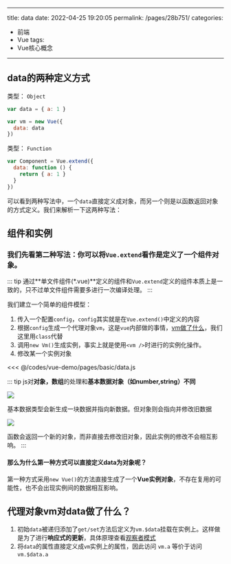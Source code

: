 ---
title: data
date: 2022-04-25 19:20:05
permalink: /pages/28b751/
categories:
  - 前端
  - Vue
tags:
  - Vue核心概念
---- 


## data的两种定义方式

类型： `Object`
```js
var data = { a: 1 }

var vm = new Vue({
  data: data
})
```

类型： `Function`
```js
var Component = Vue.extend({
  data: function () {
    return { a: 1 }
  }
})

```


可以看到两种写法中，一个`data`直接定义成对象，而另一个则是以函数返回对象的方式定义。我们来解析一下这两种写法：

## 组件和实例

### 我们先看第二种写法：你可以将`Vue.extend`看作是定义了一个组件对象。

::: tip
通过**单文件组件(*.vue)**定义的组件和`Vue.extend`定义的组件本质上是一致的，只不过单文件组件需要多进行一次编译处理。
:::

我们建立一个简单的组件模型：

1.  传入一个配置`config`，`config`其实就是在`Vue.extend()`中定义的内容
2.  根据`config`生成一个代理对象`vm`，这是`vue`内部做的事情，[vm做了什么](#代理对象vm对data做了什么？)，我们这里用`class`代替
3.  调用`new Vm()`生成实例，事实上就是使用`<vm />`时进行的实例化操作。
4.  修改某一个实例对象

<<< @/codes/vue-demo/pages/basic/data.js

::: tip
js对**对象，数组**的处理和**基本数据对象（如number,string）不同**

![](https://linyc.oss-cn-beijing.aliyuncs.com/20220501122124.png)

基本数据类型会新生成一块数据并指向新数据。但对象则会指向并修改旧数据

![](https://linyc.oss-cn-beijing.aliyuncs.com/20220501122308.png)

函数会返回一个新的对象，而非直接去修改旧对象，因此实例的修改不会相互影响。
:::

#### 那么为什么第一种方式可以直接定义data为对象呢？

第一种方式采用`new Vue()`的方法直接生成了一个**Vue实例对象**，不存在复用的可能性，也不会出现实例间的数据相互影响。


## 代理对象vm对data做了什么？

1.  初始`data`被递归添加了`get/set`方法后定义为`vm.$data`挂载在实例上。这样做是为了进行**响应式的更新**，具体原理查看[观察者模式](/pages/984d41/)
2.  将`data`的属性直接定义成`vm`实例上的属性，因此访问 `vm.a` 等价于访问 `vm.$data.a`

